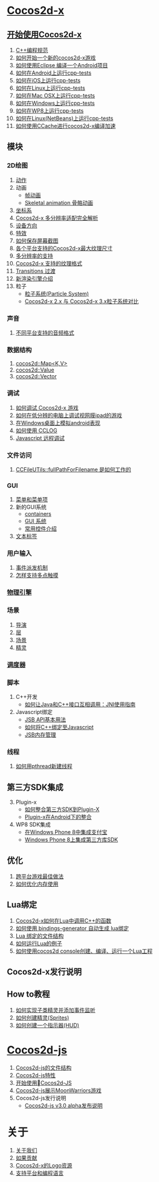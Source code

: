 # [Cocos2d-x](./cocos2d-x/zh.md)

## [开始使用Cocos2d-x](./getting-started-cocos2d-x/zh.md)

1. [C++编程规范](./cpp-coding-style/zh.md)
2. [如何开始一个新的cocos2d-x游戏](./how-to-start-a-new-cocos2d-x-game/zh.md)
3. [如何使用Eclipse 编译一个Android项目](./how-to-build-android-project-with-eclipse/zh.md)
4. [如何在Android上运行cpp-tests](./how-to-run-cpp-tests-on-android/zh.md)
5. [如何在iOS上运行cpp-tests](./how-to-run-cpp-tests-on-iOS/zh.md)
6. [如何在Linux上运行cpp-tests](./how-to-run-cpp-tests-on-linux/zh.md)
7. [如何在Mac OSX上运行cpp-tests](./how-to-run-cpp-tests-on-mac-osx/zh.md)
8. [如何在Windows上运行cpp-tests](./how-to-run-cpp-tests-on-win32/zh.md)
9. [如何在WP8上运行cpp-tests](./how-to-run-cpp-tests-on-wp8/zh.md)
10. [如何在Linux(NetBeans)上运行cpp-tests](./how-to-run-cpp-tests-on-netbeans/zh.md)
11. [如何使用CCache进行cocos2d-x编译加速](./ccache-speed-up/zh.md)

## 模块

### 2D绘图

1. [动作](./actions/zh.md)
2. 动画
	- [帧动画](./sprite-sheet-animation/zh.md)
	- [Skeletal animation 骨骼动画 ](./skeletal-animation/zh.md)
3. [坐标系](./coordinate-system/zh.md)
4. [Cocos2d-x 多分辨率适配完全解析](./detailed-explanation-of-multi-resolution/zh.md)
5. [设备方向](./device-orientation/zh.md)
6. [特效](./effects/zh.md)
7. [如何保存屏幕截图](./how-to-save-a-screenshot/zh.md)
8. [各个平台支持的Cocos2d-x最大纹理尺寸](./max-size-of-textures-in-cocos2d-x/zh.md)
9. [多分辨率的支持](./multi-resolution-support/zh.md)
10. [Cocos2d-x 支持的纹理格式](./texture-formats-supported/zh.md)
11. [Transitions 过渡](./transitions/zh.md)
12. [新渲染引擎介绍](./renderer/zh.md)
14. 粒子
	- [粒子系统(Particle System)](./particles/zh.md)
	- [Cocos2d-x 2.x 与 Cocos2d-x 3.x粒子系统对比](./particle-system-comparison-of-v2x-and-v3x/zh.md)
	
### 声音

1. [不同平台支持的音频格式](./audio-formats-supported-by-cocosdenshion-on-different-platforms/zh.md)

### 数据结构

1. [cocos2d::Map<K,V>](./map/zh.md)
2. [cocos2d::Value](./value/zh.md)
3. [cocos2d::Vector<T>](./vector/zh.md)

### 调试

1. [如何调试 Cocos2d-x 游戏](./how-to-debug-cocos2d-x-games/zh.md)
2. [如何在低分辨的电脑上调试视网膜ipad的游戏](./how-to-debug-games-for-ipad-retina-on-low-resolution-pc/zh.md)
3. [在Windows桌面上模拟android表现](./how-to-simulate-android-behaviors-on-windows-desktop/zh.md)
4. [如何使用 CCLOG](./how-to-use-cclog/zh.md)
5. [Javascript 远程调试](./javascript-remote-debugging/zh.md)

### 文件访问

1. [CCFileUTils::fullPathForFilename 是如何工作的](./how-does-ccfileutilsfullpathforfilename-work/zh.md)

### GUI

1. [菜单和菜单项](./menu-and-menuItems/zh.md)
2. 新的GUI系统
	- [containers](./containers/zh.md)
	- [GUI 系统](./overview-of-new-gui/zh.md)
	- [常用控件介绍](./widget/zh.md)
3. [文本标签](./text-labels/zh.md)
	
### 用户输入

1. [事件派发机制](./eventdispatcher-mechanism/zh.md)
2. [怎样支持多点触摸](./how-to-enable-multi-touch/zh.md)

### [物理引擎](./physics/zh.md)

### 场景

1. [导演](./director/zh.md)
2. [层](./layer/zh.md)
4. [场景](./scene/zh.md)
5. [精灵](./sprite/zh.md)

### [调度器](./scheduler/zh.md)

### 脚本

1. C++开发
	- [如何让Java和C++接口互相调用：JNI使用指南](./how-to-use-jni/zh.md)
2. Javascript绑定
	- [JSB API基本用法](./basic-usage-of-jsb-api/zh.md)
	- [如何将C++绑定至Javascript](./how-to-bind-c++-to-javascript/zh.md)
	- [JSB内存管理](./memory-management-of-jsb/zh.md)

### 线程

1. [如何用pthread新建线程](./how-to-use-pthread/zh.md)

## 第三方SDK集成

3. Plugin-x
	- [如何整合第三方SDK到Plugin-X](./how-to-integrate-a-3rd-party-sdk-into-plugin-x/zh.md)
	- [Plugin-x在Android下的整合](./plugin-x-integration-guide-for-android/zh.md)
4. WP8 SDK集成
	- [在Windows Phone 8中集成支付宝](./how-to-integrate-alipay/zh.md)
	- [Windows Phone 8上集成第三方库SDK](./how-to-integrate-third-sdk/zh.md)


## 优化

1. [跨平台游戏最佳做法](./best-practice-of-cross-platform-games/zh.md)
2. [如何优化内存使用](./how-to-optimise-memory-usage/zh.md)

## Lua绑定

1. [Cocos2d-x如何在Lua中调用C++的函数](./how-to-call-c++-from-lua/zh.md)
3. [如何使用 bindings-generator 自动生成 lua绑定](./how-to-use-bindings-generator/zh.md)
4. [Lua 绑定的文件结构](./folder-structure-of-lua-binding/zh.md)
5. [如何运行Lua的例子](./how-to-run-lua-samples/zh.md)
6. [如何使用cocos2d console创建、编译、运行一个Lua工程](./how-to-createcompile-and-run-a-new-lua-project-with-cocos2d-console/zh.md) 

## Cocos2d-x发行说明

## How to教程

1. [如何实现子类精灵并添加事件监听](./how-to-subclass-sprite-and-add-event-listeners/zh.md)
2. [如何创建精灵(Sprites) ](./how-to-create-sprites/zh.md)
3. [如何创建一个指示器(HUD)](./how-to-create-a-hud/zh.md)

# [Cocos2d-js](./cocos2d-js/zh.md)

1. [Cocos2d-js的文件结构](./folder-structure-of-cocos2d-js/zh.md)
2. [Cocos2d-js特性](./features-of-cocos2d-js/zh.md)
3. [开始使用Cocos2d-JS](./getting-started-with-cocos2d-js/zh.md)
4. [Cocos2d-js展示MoonWarriors游戏](./moonwarriors-cocos2d-js-showcase/zh.md)
5. Cocos2d-js发行说明
	- [Cocos2d-js v3.0 alpha发布说明](./release-notes-for-cocos2d-js-v30alpha/zh.md)

# 关于

1. [关于我们](./about-us/zh.md)
2. [如果贡献](./contribution/zh.md) 
3. [Cocos2d-x的Logo资源](./logo-resources-of-cocos2d-x/zh.md)
4. [支持平台和编程语言](./supported-platforms-and-programming-languages/zh.md)
